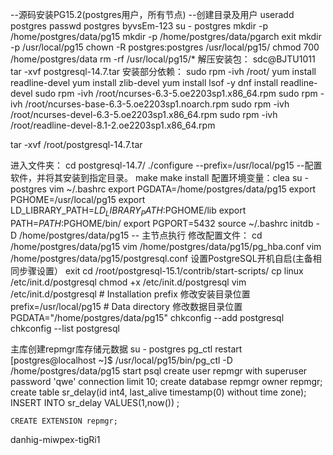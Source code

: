 --源码安装PG15.2(postgres用户，所有节点)
    --创建目录及用户
    useradd postgres
    passwd postgres
byvsEm-123
    su - postgres
    mkdir -p /home/postgres/data/pg15
    mkdir -p /home/postgres/data/pgarch
    exit
    mkdir -p /usr/local/pg15
    chown -R postgres:postgres /usr/local/pg15/
    chmod 700 /home/postgres/data
rm -rf /usr/local/pg15/*
解压安装包：
sdc@BJTU1011
    tar -xvf postgresql-14.7.tar
安装部分依赖：
sudo rpm -ivh /root/
    yum install readline-devel
    yum install zlib-devel
yum install lsof -y
dnf install readline-devel
sudo rpm -ivh /root/ncurses-6.3-5.oe2203sp1.x86_64.rpm
sudo rpm -ivh /root/ncurses-base-6.3-5.oe2203sp1.noarch.rpm
sudo rpm -ivh /root/ncurses-devel-6.3-5.oe2203sp1.x86_64.rpm
sudo rpm -ivh /root/readline-devel-8.1-2.oe2203sp1.x86_64.rpm

tar -xvf /root/postgresql-14.7.tar

进入文件夹：
    cd postgresql-14.7/
    ./configure --prefix=/usr/local/pg15  --配置软件，并将其安装到指定目录。
make
    make install
配置环境变量：clea
    su - postgres
    vim ~/.bashrc
export PGDATA=/home/postgres/data/pg15
export PGHOME=/usr/local/pg15
export LD_LIBRARY_PATH=$LD_LIBRARY_PATH:$PGHOME/lib
export PATH=$PATH:$PGHOME/bin/
export PGPORT=5432
    source ~/.bashrc
    initdb -D /home/postgres/data/pg15 -- 主节点执行
修改配置文件：
    cd /home/postgres/data/pg15
    vim /home/postgres/data/pg15/pg_hba.conf
    vim /home/postgres/data/pg15/postgresql.conf
设置PostgreSQL开机自启(主备相同步骤设置）
    exit
    cd /root/postgresql-15.1/contrib/start-scripts/
    cp linux /etc/init.d/postgresql
    chmod +x /etc/init.d/postgresql
    vim /etc/init.d/postgresql
        # Installation prefix 修改安装目录位置
prefix=/usr/local/pg15
        # Data directory 修改数据目录位置
PGDATA="/home/postgres/data/pg15"
    chkconfig --add postgresql
    chkconfig --list postgresql

主库创建repmgr库存储元数据
    su - postgres
    pg_ctl restart
[postgres@localhost ~]$ /usr/local/pg15/bin/pg_ctl -D /home/postgres/data/pg15 start
    psql
    create user repmgr with superuser password 'qwe' connection limit 10;
    create database repmgr owner  repmgr;
create table sr_delay(id int4, last_alive timestamp(0) without time zone);
INSERT INTO sr_delay VALUES(1,now()) ;


    CREATE EXTENSION repmgr; 


danhig-miwpex-tigRi1